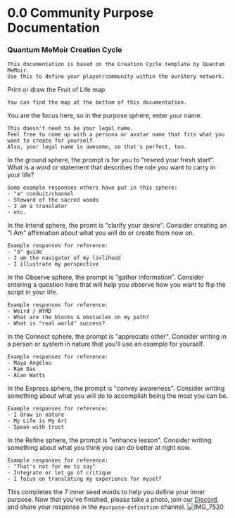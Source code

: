 # 0.0 Community Purpose Documentation
### Quantum MeMoir Creation Cycle
```
This documentation is based on the Creation Cycle template by Quantum MeMoir. 
Use this to define your player/community within the ourStory network. 
```

Print or draw the Fruit of Life map  
```
You can find the map at the bottom of this documentation.
```
You are the focus here, so in the purpose sphere, enter your name.
```
This doesn't need to be your legal name.
Feel free to come up with a persona or avatar name that fits what you want to create for yourself. 
Also, your legal name is awesome, so that's perfect, too.
```
In the ground sphere, the prompt is for you to "reseed your fresh start". What is a word or statement that describes the role you want to carry in your life?
```
Some example responses others have put in this sphere:
- "a" conduit/channel
- Steward of the sacred woods
- I am a translator
- etc.
```
In the Intend sphere, the promt is "clarify your desire". Consider creating an "I Am" affirmation about what you will do or create from now on.
```
Example responses for reference:
- "a" guide
- I am the navigator of my livlihood
- I illustrate my perspective
```
In the Observe sphere, the prompt is "gather information". Consider entering a question here that will help you observe how you want to flip the script in your life.
```
Example responses for reference:
- Weird / WYRD
- What are the blocks & obstacles on my path?
- What is "real world" success?
```
In the Connect sphere, the prompt is "appreciate other". Consider writing in a person or system in nature that you'll use an example for yourself.
```
Example responses for reference:
- Maya Angelou
- Ram Das
- Alan Watts
```
In the Express sphere, the prompt is "convey awareness". Consider writing something about what you will do to accomplish being the most you can be.
```
Example responses for reference:
- I draw in nature
- My Life is My Art
- Speak with trust
```
In the Refine sphere, the prompt is "enhance lesson". Consider writing something about what you think you can do better at right now.
```
Example responses for reference:
- "That's not for me to say"
- Integrate or let go of critique
- I focus on translating my experience for myself
```
This completes the 7 inner seed words to help you define your inner purpose. Now that you've finished, please take a photo, join our [Discord](https://discord.gg/NTt89gVt), and share your response in the `#purpose-definition` channel.
![IMG_7520](https://user-images.githubusercontent.com/8133349/174492599-a5939c5d-3dbb-4e54-80d8-118f3d70a309.jpeg)

